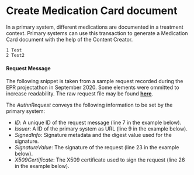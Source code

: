 # Create Medication Card document

In a primary system, different medications are documented in a treatment context. Primary systems can use this transaction to generate a Medication Card document with the help of the Content Creator.

```
1 Test
2 Test2
```
#### Request Message

The following snippet is taken from a sample request recorded during the EPR projectathon in September 2020. Some elements
were ommitted to increase readability. The raw request file may be found
**[here](../Auth_samples/04_AuthnRequest_raw.xml)**.

The *AuthnRequest* conveys the following information to be set by the primary system:
- *ID*: A unique ID of the request message (line 7 in the example below).
- *Issuer*: A ID of the primary system as URL (line 9 in the example below).
- *SignedInfo*: Signature metadata and the digest value used for the signature.
- *SignatureValue*: The signature of the request (line 23 in the example below).
- *X509Certificate*: The X509 certificate used to sign the request (line 26 in the example below).
